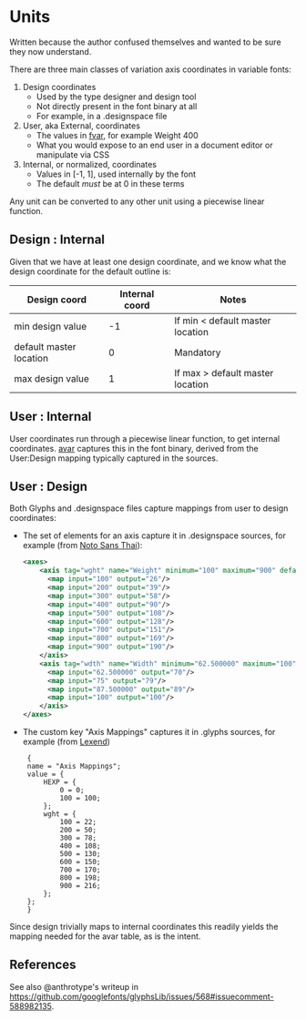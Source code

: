 # Units

Written because the author confused themselves and wanted to be sure they
now understand.

There are three main classes of variation axis coordinates in variable fonts:

1. Design coordinates
   * Used by the type designer and design tool
   * Not directly present in the font binary at all
   * For example, [<dimension xvalue/>](https://fonttools.readthedocs.io/en/latest/designspaceLib/xml.html#dimension) in a .designspace file
1. User, aka External, coordinates
   * The values in [fvar](https://learn.microsoft.com/en-us/typography/opentype/spec/fvar), for example Weight 400
   * What you would expose to an end user in a document editor or manipulate via CSS
1. Internal, or normalized, coordinates
   * Values in [-1, 1], used internally by the font
   * The default *must* be at 0 in these terms

Any unit can be converted to any other unit using a piecewise linear function.

## Design : Internal

Given that we have at least one design coordinate, and we know what the design coordinate for the default
outline is:

| Design coord | Internal coord | Notes |
| --- | --- | --- |
| min design value | -1 | If min < default master location |
| default master location | 0 | Mandatory |
| max design value | 1 | If max > default master location |

## User : Internal

User coordinates run through a piecewise linear function, to get internal coordinates. 
[avar](https://learn.microsoft.com/en-us/typography/opentype/spec/avar)
captures this in the font binary, derived from the User:Design mapping typically captured
 in the sources.

## User : Design

Both Glyphs and .designspace files capture mappings from user to design coordinates:

* The set of [<map>](https://fonttools.readthedocs.io/en/latest/designspaceLib/xml.html#map-element) elements for an axis capture it in .designspace sources, for example (from [Noto Sans Thai](https://github.com/notofonts/thai/blob/4af08a8f1dd3eaeb42a8dd263a326871dcdd5423/sources/NotoSansThai.designspace#L3)):

    ```xml
    <axes>
        <axis tag="wght" name="Weight" minimum="100" maximum="900" default="400">
          <map input="100" output="26"/>
          <map input="200" output="39"/>
          <map input="300" output="58"/>
          <map input="400" output="90"/>
          <map input="500" output="108"/>
          <map input="600" output="128"/>
          <map input="700" output="151"/>
          <map input="800" output="169"/>
          <map input="900" output="190"/>
        </axis>
        <axis tag="wdth" name="Width" minimum="62.500000" maximum="100" default="100">
          <map input="62.500000" output="70"/>
          <map input="75" output="79"/>
          <map input="87.500000" output="89"/>
          <map input="100" output="100"/>
        </axis>
    </axes>
  ```

* The custom key "Axis Mappings" captures it in .glyphs sources, for example (from [Lexend](https://github.com/googlefonts/lexend/blob/main/sources/Lexend.glyphs))

   ```
    {
    name = "Axis Mappings";
    value = {
        HEXP = {
            0 = 0;
            100 = 100;
        };
        wght = {
            100 = 22;
            200 = 50;
            300 = 78;
            400 = 108;
            500 = 130;
            600 = 150;
            700 = 170;
            800 = 198;
            900 = 216;
        };
    };
    }
   ```

Since design trivially maps to internal coordinates this readily yields the mapping needed for the avar table, as is the intent.

## References

See also @anthrotype's writeup in https://github.com/googlefonts/glyphsLib/issues/568#issuecomment-588982135.
